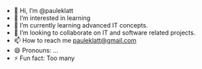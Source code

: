 - 👋 Hi, I’m @pauleklatt
- 👀 I’m interested in learning
- 🌱 I’m currently learning advanced IT concepts. 
- 💞️ I’m looking to collaborate on IT and software related projects. 
- 📫 How to reach me pauleklatt@gmail.com
- 😄 Pronouns: ...
- ⚡ Fun fact: Too many

<!---
pauleklatt/pauleklatt is a ✨ special ✨ repository because its `README.md` (this file) appears on your GitHub profile.
You can click the Preview link to take a look at your changes.
--->
